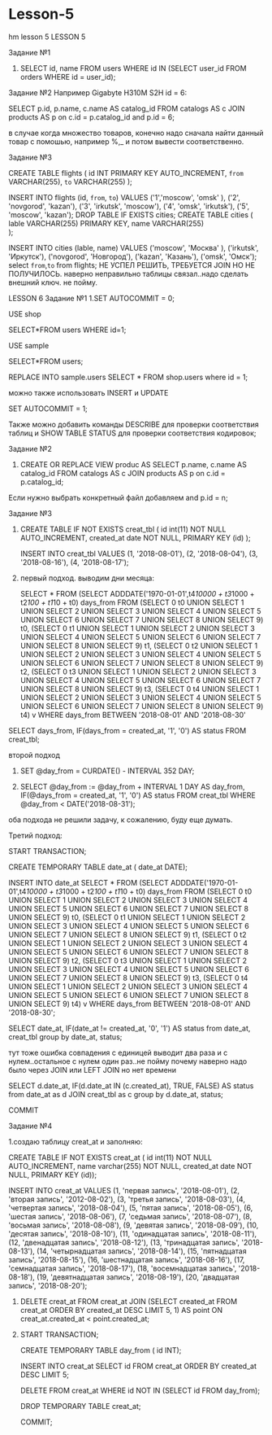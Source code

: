 # Lesson-5
hm lesson 5
LESSON 5

Задание №1
1. SELECT id, name FROM users WHERE id IN (SELECT user_id FROM orders WHERE id = user_id);

Задание №2
Например Gigabyte H310M S2H id = 6:

SELECT p.id, p.name, c.name AS catalog_id FROM catalogs AS c JOIN products AS p on c.id = p.catalog_id and p.id = 6;

в случае когда множество товаров, конечно надо сначала найти данный товар с помошью, например %,_ и потом вывести соответственно.

Задание №3

CREATE TABLE flights (
  id INT PRIMARY KEY AUTO_INCREMENT,
  `from` VARCHAR(255),
  `to` VARCHAR(255)
 );

INSERT INTO flights (id, `from`, `to`) VALUES ('1','moscow', 'omsk' ), ('2', 'novgorod', 'kazan'), ('3', 'irkutsk', 'moscow'), ('4', 'omsk', 'irkutsk'), ('5', 'moscow', 'kazan');
DROP TABLE IF EXISTS cities;
CREATE TABLE cities (
  lable VARCHAR(255) PRIMARY KEY,
  name VARCHAR(255)  
 );
 
INSERT INTO cities (lable, name) VALUES ('moscow', 'Москва' ), ('irkutsk', 'Иркутск'), ('novgorod', 'Новгород'), ('kazan', 'Казань'), ('omsk', 'Омск');
select `from`,`to` from flights;
НЕ УСПЕЛ РЕШИТЬ, ТРЕБУЕТСЯ JOIN НО НЕ ПОЛУЧИЛОСЬ.
наверно неправильно таблицы связал..надо сделать внешний ключ. не пойму.


LESSON 6
Задание №1
1.SET AUTOCOMMIT = 0;

  USE shop
  
  SELECT*FROM users WHERE id=1;
  
  USE sample
  
  SELECT*FROM users;
  
  REPLACE INTO sample.users SELECT * FROM shop.users where id = 1;
  
  можно также использовать INSERT и UPDATE
  
  SET AUTOCOMMIT = 1; 

Также можно добавить команды DESCRIBE для проверки соответствия таблиц и SHOW TABLE STATUS
для проверки соответствия кодировок;

Задание №2

1. CREATE OR REPLACE VIEW produc AS SELECT p.name, c.name AS catalog_id FROM catalogs AS c JOIN products AS p on c.id = p.catalog_id;

Если нужно выбрать конкретный файл добавляем and p.id = n;

Задание №3

1. CREATE TABLE IF NOT EXISTS creat_tbl ( id int(11) NOT NULL AUTO_INCREMENT, created_at date NOT NULL, PRIMARY KEY (id)
   );
   
   INSERT INTO creat_tbl VALUES
   (1, '2018-08-01'),
   (2, '2018-08-04'),
   (3, '2018-08-16'),
   (4, '2018-08-17');
   
2. первый подход. выводим дни месяца:

   SELECT * FROM 
(SELECT ADDDATE('1970-01-01',t4*10000 + t3*1000 + t2*100 + t1*10 + t0) days_from FROM
 (SELECT 0 t0 UNION SELECT 1 UNION SELECT 2 UNION SELECT 3 UNION SELECT 4 UNION SELECT 5 UNION SELECT 6 UNION SELECT 7 UNION SELECT 8 UNION SELECT 9) t0,
 (SELECT 0 t1 UNION SELECT 1 UNION SELECT 2 UNION SELECT 3 UNION SELECT 4 UNION SELECT 5 UNION SELECT 6 UNION SELECT 7 UNION SELECT 8 UNION SELECT 9) t1,
 (SELECT 0 t2 UNION SELECT 1 UNION SELECT 2 UNION SELECT 3 UNION SELECT 4 UNION SELECT 5 UNION SELECT 6 UNION SELECT 7 UNION SELECT 8 UNION SELECT 9) t2,
 (SELECT 0 t3 UNION SELECT 1 UNION SELECT 2 UNION SELECT 3 UNION SELECT 4 UNION SELECT 5 UNION SELECT 6 UNION SELECT 7 UNION SELECT 8 UNION SELECT 9) t3,
 (SELECT 0 t4 UNION SELECT 1 UNION SELECT 2 UNION SELECT 3 UNION SELECT 4 UNION SELECT 5 UNION SELECT 6 UNION SELECT 7 UNION SELECT 8 UNION SELECT 9) t4) v 
WHERE days_from BETWEEN '2018-08-01' AND '2018-08-30'

  SELECT days_from, IF(days_from = created_at, '1', '0') AS status FROM creat_tbl; 


второй подход

   
   1. SET @day_from = CURDATE() - INTERVAL 352 DAY;
   
   2. SELECT @day_from := @day_from + INTERVAL 1 DAY AS day_from, IF(@days_from = created_at, '1', '0') AS status FROM creat_tbl WHERE @day_from < DATE('2018-08-31');
   
оба подхода не решили задачу, к сожалению, буду еще думать.

Третий подход:

START TRANSACTION;

  CREATE TEMPORARY TABLE date_at ( date_at DATE);
  
  INSERT INTO date_at SELECT * FROM 
  (SELECT ADDDATE('1970-01-01',t4*10000 + t3*1000 + t2*100 + t1*10 + t0) days_from FROM
  (SELECT 0 t0 UNION SELECT 1 UNION SELECT 2 UNION SELECT 3 UNION SELECT 4 UNION SELECT 5 UNION SELECT 6 UNION SELECT 7 UNION SELECT 8 UNION SELECT 9) t0,
  (SELECT 0 t1 UNION SELECT 1 UNION SELECT 2 UNION SELECT 3 UNION SELECT 4 UNION SELECT 5 UNION SELECT 6 UNION SELECT 7 UNION SELECT 8 UNION SELECT 9) t1,
  (SELECT 0 t2 UNION SELECT 1 UNION SELECT 2 UNION SELECT 3 UNION SELECT 4 UNION SELECT 5 UNION SELECT 6 UNION SELECT 7 UNION SELECT 8 UNION SELECT 9) t2,
  (SELECT 0 t3 UNION SELECT 1 UNION SELECT 2 UNION SELECT 3 UNION SELECT 4 UNION SELECT 5 UNION SELECT 6 UNION SELECT 7 UNION SELECT 8 UNION SELECT 9) t3,
  (SELECT 0 t4 UNION SELECT 1 UNION SELECT 2 UNION SELECT 3 UNION SELECT 4 UNION SELECT 5 UNION SELECT 6 UNION SELECT 7 UNION SELECT 8 UNION SELECT 9) t4) v 
 WHERE days_from BETWEEN '2018-08-01' AND '2018-08-30';
 
 SELECT date_at, IF(date_at != created_at, '0', '1') AS status from date_at, creat_tbl group by date_at, status; 
 
тут тоже ошибка совпадения с единицей выводит два раза и с нулем..остальное с нулем один раз..не пойму почему наверно надо было 
через JOIN или LEFT JOIN но нет времени

SELECT d.date_at, IF(d.date_at IN (c.created_at), TRUE, FALSE) AS status from date_at as d JOIN creat_tbl as c group by d.date_at, status;


 COMMIT


Задание №4

1.создаю таблицу creat_at и заполняю:

CREATE TABLE IF NOT EXISTS creat_at ( id int(11) NOT NULL AUTO_INCREMENT, name varchar(255) NOT NULL, created_at date NOT NULL, PRIMARY KEY (id));

INSERT INTO creat_at VALUES
(1, 'первая запись', '2018-08-01'),
(2, 'вторая запись', '2012-08-02'),
(3, 'третья запись', '2018-08-03'),
(4, 'четвертая запись', '2018-08-04'),
(5, 'пятая запись', '2018-08-05'),
(6, 'шестая запись', '2018-08-06'),
(7, 'седьмая запись', '2018-08-07'),
(8, 'восьмая запись', '2018-08-08'),
(9, 'девятая запись', '2018-08-09'),
(10, 'десятая запись', '2018-08-10'),
(11, 'одинадцатая запись', '2018-08-11'),
(12, 'двенадцатая запись', '2018-08-12'),
(13, 'тринадцатая запись', '2018-08-13'),
(14, 'четырнадцатая запись', '2018-08-14'),
(15, 'пятнадцатая запись', '2018-08-15'),
(16, 'шестнадцатая запись', '2018-08-16'),
(17, 'семнадцатая запись', '2018-08-17'),
(18, 'восемнадцатая запись', '2018-08-18'),
(19, 'девятнадцатая запись', '2018-08-19'),
(20, 'двадцатая запись', '2018-08-20');

 1. DELETE creat_at FROM creat_at JOIN (SELECT created_at FROM creat_at ORDER BY created_at DESC LIMIT 5, 1) AS point ON creat_at.created_at < point.created_at;
 
 2. START TRANSACTION;
 
    CREATE TEMPORARY TABLE day_from ( id INT);
    
    INSERT INTO creat_at SELECT id FROM creat_at ORDER BY created_at DESC LIMIT 5;
    
    DELETE FROM creat_at WHERE id NOT IN (SELECT id FROM day_from);
    
    DROP TEMPORARY TABLE creat_at;
    
    COMMIT;
   
